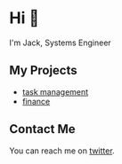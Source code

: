 # Hi 👋

I'm Jack, Systems Engineer

## My Projects 
* [task management](https://task.jackkiwema.com/)
* [finance](https://finance.jackkiwema.com/)

## Contact Me

You can reach me on [twitter](https://twitter.com/jokseth/).
